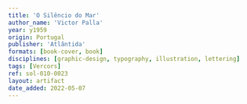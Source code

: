 ```yaml
---
title: 'O Silêncio do Mar'
author_name: 'Victor Palla'
year: y1959
origin: Portugal
publisher: 'Atlântida'
formats: [book-cover, book]
disciplines: [graphic-design, typography, illustration, lettering]
tags: [Vercors]
ref: sol-010-0023
layout: artifact
date_added: 2022-05-07
---
```


